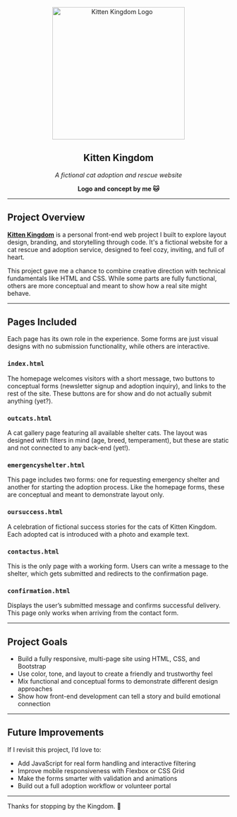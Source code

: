 <p align="center">
  <img width="300" height="300" alt="Kitten Kingdom Logo" src="https://github.com/user-attachments/assets/6dfb276b-6fd8-4f1e-acc7-844bd397dc58" />
</p>

<h2 align="center">Kitten Kingdom</h2>

<p align="center"><em>A fictional cat adoption and rescue website</em></p>

<p align="center"><strong>Logo and concept by me 🐱</strong></p>

---

## Project Overview

[**Kitten Kingdom**](https://mgama14.github.io/CatAdoptionSite/) is a personal front-end web project I built to explore layout design, branding, and storytelling through code. It's a fictional website for a cat rescue and adoption service, designed to feel cozy, inviting, and full of heart.

This project gave me a chance to combine creative direction with technical fundamentals like HTML and CSS. While some parts are fully functional, others are more conceptual and meant to show how a real site might behave.

---

## Pages Included

Each page has its own role in the experience. Some forms are just visual designs with no submission functionality, while others are interactive.

### `index.html`  
The homepage welcomes visitors with a short message, two buttons to conceptual forms (newsletter signup and adoption inquiry), and links to the rest of the site. These buttons are for show and do not actually submit anything (yet?).

### `outcats.html`  
A cat gallery page featuring all available shelter cats. The layout was designed with filters in mind (age, breed, temperament), but these are static and not connected to any back-end (yet!).

### `emergencyshelter.html`  
This page includes two forms: one for requesting emergency shelter and another for starting the adoption process. Like the homepage forms, these are conceptual and meant to demonstrate layout only.

### `oursuccess.html`  
A celebration of fictional success stories for the cats of Kitten Kingdom. Each adopted cat is introduced with a photo and example text.

### `contactus.html`  
This is the only page with a working form. Users can write a message to the shelter, which gets submitted and redirects to the confirmation page.

### `confirmation.html`  
Displays the user’s submitted message and confirms successful delivery. This page only works when arriving from the contact form. 

---

## Project Goals

- Build a fully responsive, multi-page site using HTML, CSS, and Bootstrap  
- Use color, tone, and layout to create a friendly and trustworthy feel  
- Mix functional and conceptual forms to demonstrate different design approaches  
- Show how front-end development can tell a story and build emotional connection  

---

## Future Improvements

If I revisit this project, I’d love to:

- Add JavaScript for real form handling and interactive filtering  
- Improve mobile responsiveness with Flexbox or CSS Grid  
- Make the forms smarter with validation and animations  
- Build out a full adoption workflow or volunteer portal  

---

Thanks for stopping by the Kingdom. 🐾
